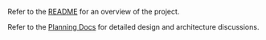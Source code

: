 Refer to the [README](README.md) for an overview of the project.

Refer to the [Planning Docs](docs/planning/) for detailed design and architecture discussions.
